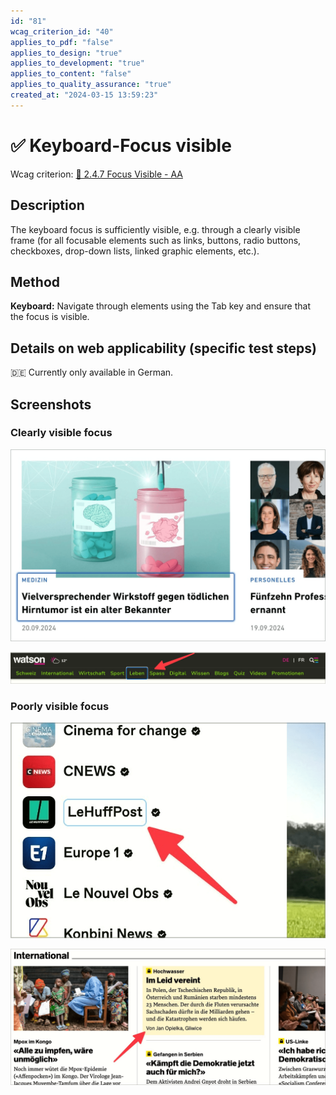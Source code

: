 ```yaml
---
id: "81"
wcag_criterion_id: "40"
applies_to_pdf: "false"
applies_to_design: "true"
applies_to_development: "true"
applies_to_content: "false"
applies_to_quality_assurance: "true"
created_at: "2024-03-15 13:59:23"
---
```


# ✅ Keyboard-Focus visible

Wcag criterion: [📜 2.4.7 Focus Visible - AA](..)

## Description

The keyboard focus is sufficiently visible, e.g. through a clearly visible frame (for all focusable elements such as links, buttons, radio buttons, checkboxes, drop-down lists, linked graphic elements, etc.).

## Method

**Keyboard:** Navigate through elements using the Tab key and ensure that the focus is visible.

## Details on web applicability (specific test steps)

🇩🇪 Currently only available in German.

## Screenshots

### Clearly visible focus

![Clear outline of the focussed menu item](images/clear-outline-of-focussed-menu-item.png)

![Weiterer gut sichtbarer Fokus](images/weiterer-gut-sichtbarer-fokus.png)

### Poorly visible focus

![Kaum sichtbare Umrandung](images/kaum-sichtbare-umrandung.png)

![Kaum sichtbare Hintergrundfarbe](images/kaum-sichtbare-hintergrundfarbe.png)